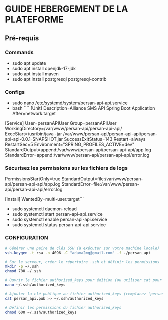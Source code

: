 # GUIDE HEBERGEMENT DE LA PLATEFORME

## Pré-requis

### Commands

- sudo apt update
- sudo apt install openjdk-17-jdk
- sudo apt install maven
- sudo apt install postgresql postgresql-contrib

### Configs

- sudo nano /etc/systemd/system/persan-api-api.service
- bash ````
[Unit]
Description=Alliance SMS API Spring Boot Application
After=network.target

[Service]
User=persanAPIUser
Group=persanAPIUser
WorkingDirectory=/var/www/persan-api/persan-api-api/
ExecStart=/usr/bin/java -jar /var/www/persan-api/persan-api-api/persan-api-api-0.0.1-SNAPSHOT.jar
SuccessExitStatus=143
Restart=always
RestartSec=5
Environment="SPRING_PROFILES_ACTIVE=dev"
StandardOutput=append:/var/www/persan-api/persan-api-api/app.log
StandardError=append:/var/www/persan-api/persan-api-api/error.log

### Sécurisez les permissions sur les fichiers de logs

PermissionsStartOnly=true
StandardOutput=file:/var/www/persan-api/persan-api-api/app.log
StandardError=file:/var/www/persan-api/persan-api-api/error.log

[Install]
WantedBy=multi-user.target```

- sudo systemctl daemon-reload
- sudo systemctl start persan-api-api.service
- sudo systemctl enable persan-api-api.service
- sudo systemctl status persan-api-api.service

### CONFIGURATION

```bash
# Générer une paire de clés SSH (à exécuter sur votre machine locale)
ssh-keygen -t rsa -b 4096 -C "adama2mg@gmail.com" -f ./persan_api

# Sur le serveur, créer le répertoire .ssh et définir les permissions
mkdir -p ~/.ssh
chmod 700 ~/.ssh

# Ouvrir le fichier authorized_keys pour édition (ou utiliser cat pour ajouter directement)
nano ~/.ssh/authorized_keys

# Ajouter la clé publique au fichier authorized_keys (remplacez 'persan_api.pub' par le chemin de votre clé publique)
cat persan_api.pub >> ~/.ssh/authorized_keys

# Définir les permissions du fichier authorized_keys
chmod 600 ~/.ssh/authorized_keys
```
